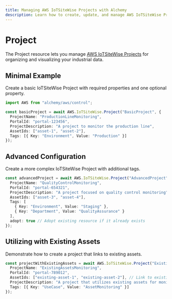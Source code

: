 ```yaml
---
title: Managing AWS IoTSiteWise Projects with Alchemy
description: Learn how to create, update, and manage AWS IoTSiteWise Projects using Alchemy Cloud Control.
---
```


# Project

The Project resource lets you manage [AWS IoTSiteWise Projects](https://docs.aws.amazon.com/iotsitewise/latest/userguide/) for organizing and visualizing your industrial data.

## Minimal Example

Create a basic IoTSiteWise Project with required properties and one optional property.

```ts
import AWS from "alchemy/aws/control";

const basicProject = await AWS.IoTSiteWise.Project("BasicProject", {
  ProjectName: "ProductionLineMonitoring",
  PortalId: "portal-123456",
  ProjectDescription: "A project to monitor the production line",
  AssetIds: ["asset-1", "asset-2"],
  Tags: [{ Key: "Environment", Value: "Production" }]
});
```

## Advanced Configuration

Create a more complex IoTSiteWise Project with additional tags.

```ts
const advancedProject = await AWS.IoTSiteWise.Project("AdvancedProject", {
  ProjectName: "QualityControlMonitoring",
  PortalId: "portal-654321",
  ProjectDescription: "A project focused on quality control monitoring",
  AssetIds: ["asset-3", "asset-4"],
  Tags: [
    { Key: "Environment", Value: "Staging" },
    { Key: "Department", Value: "QualityAssurance" }
  ],
  adopt: true // Adopt existing resource if it already exists
});
```

## Utilizing with Existing Assets

Demonstrate how to create a project that links to existing assets.

```ts
const projectWithExistingAssets = await AWS.IoTSiteWise.Project("ExistingAssetsProject", {
  ProjectName: "ExistingAssetsMonitoring",
  PortalId: "portal-789012",
  AssetIds: ["existing-asset-1", "existing-asset-2"], // Link to existing assets
  ProjectDescription: "A project that utilizes existing assets for monitoring",
  Tags: [{ Key: "UseCase", Value: "AssetMonitoring" }]
});
```